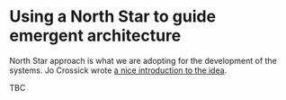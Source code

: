 # Using a North Star to guide emergent architecture

North Star approach is what we are adopting for the development of the systems. Jo Crossick wrote [a nice introduction to the idea](https://medium.com/@jocrossick/using-a-north-star-to-guide-emergent-architecture-a0941c0c5177).

TBC

